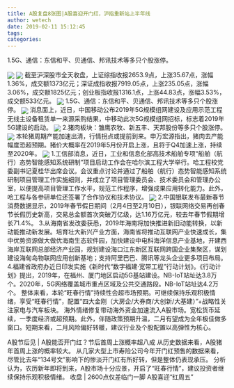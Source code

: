 ```yaml
---
title: A股复盘8张图|A股喜迎开门红，沪指重新站上半年线
author: wetech
date: 2019-02-11 15:12:45
tags: 
categories: 
---
```

1.5G、通信：东信和平、贝通信、邦讯技术等多只个股涨停。
<!-- more -->
<img align="center" border="0" src="https://imgcdn.yicai.com/uppics/images/2019/02/e882cdacfaff0d04272047903b73296f.jpg" />
<img align="center" border="0" src="https://imgcdn.yicai.com/uppics/images/2019/02/cd804df3beb444f71a3c3458221d6876.jpg" />
截至沪深股市全天收盘，上证综指收报2653.9点，上涨35.67点，涨幅1.36%，成交额1373亿元；深证成指收报7919.05点，上涨235.05点，涨幅3.06%，成交额1825亿元；创业板指收报1316.1点，上涨44.83点，涨幅3.53%，成交额533亿元。
<img align="center" border="0" src="https://imgcdn.yicai.com/uppics/images/2019/02/76e9506d02e5f4c390a3ab4c47d15a3f.jpg" />
1.5G、通信：东信和平、贝通信、邦讯技术等多只个股涨停。
<img align="center" border="0" src="https://imgcdn.yicai.com/uppics/images/2019/02/8cc8c69de7a4c0f45675bbabebdf1e9a.jpg" />
消息面上，近日，中国移动公布2019年5G规模组网建设及应用示范工程无线主设备租赁单一来源采购结果，中移动此次5G规模组网招标，标志着2019年5G建设的启动。
<img align="center" border="0" src="https://imgcdn.yicai.com/uppics/images/2019/02/d94c7f79e255ebcfde12f72a147e3094.jpg" />
2.猪肉板块：雏鹰农牧、新五丰、天邦股份等多只个股涨停。
<img align="center" border="0" src="https://imgcdn.yicai.com/uppics/images/2019/02/1bd6d93658237d6a6aa3ec6677b766aa.jpg" />
本轮猪周期产能加速出清，行情拐点或提前到来。申万宏源指出，猪肉去产能幅度恐超预期。猪价大概率在2019年5月份开启上涨，且将于Q4加速上涨，持续至2020年。
<img align="center" border="0" src="https://imgcdn.yicai.com/uppics/images/2019/02/1d5c51c52c88f23e4e887a21a8cff112.jpg" />
1.工信部消息，近日，工业和信息化部高技术船舶专项“船舶（航行）态势智能感知系统研制”项目启动工作会在哈尔滨工程大学举行。哈工程校党委副书记夏桂华出席会议。会议重点讨论并通过了船舶（航行）态势智能感知系统研制项目管理工作实施细则，并成立了项目管理委员会、技术委员会和管理办公室，以便提高项目管理工作水平，规范工作程序，增强成果应用转化能力。此外，哈工程与各参研单位还签署了合作协议和技术协议。
<img align="center" border="0" src="https://imgcdn.yicai.com/uppics/images/2019/02/124e2824af3077452e7ee15aa1a00da4.jpg" />
2.中国银联发布最新春节消费数据显示，2019年春节假日期间（2月4日至2月10日），银联网络交易再创春节长假历史新高，交易总金额首次突破万亿级，达1.16万亿元，较去年春节假期增长71.4%。
3.从海南省发改委获悉，2019年海南将加快推进新旧动能转换，以新动能推动新发展。培育壮大新兴产业方面，海南省将推动互联网产业快速成长，集中优势资源做大做优海南生态软件园，加快建设中电科海洋信息产业基地，开建西海岸互联网总部经济产业园，规划建设海口江东新区互联网跨国企业集聚区，谋划建设海甸岛物联网应用创新基地；支持阿里巴巴、腾讯等龙头企业更多项目布局。
4.福建省政府办近日印发实施《新时代“数字福建·宽带工程”行动计划》。《行动计划》提出，2019年，在福州、厦门地区启动5G基站建设。NB-IoT站址达3.8万个。2020年，5G网络覆盖城市重点区域及公共交通路段。NB-IoT站址达4.2万个。
整体来看，本轮“旺春行情”持续性会超市场预期。可继续保持乐观积极情绪，享受“旺春行情”，配置“四大金刚（大房企/大券商/大创新/大基建）”+战略性关注家电与汽车板块。
海外情绪修复带动海外资金加速流入A股市场。宽松货币延续，一季度经济或超预期。此外，伴随政策预期升温，二月有望成为全年极佳做多窗口。短期来看，二月风险偏好转暖，建议行业及个股配置以高弹性为核心。
 
 
A股节后见 | A股能否开门红？节后首周上涨概率超八成
从历史数据来看，A股猪年首周上涨的概率较大。
从几家大型上市寿险公司今年开门红预售的数据来看，尽管比去年“134号文”影响下的惨淡开门红有所好转，但是整体仍表现承压。
分析认为，农历新年即将到来，A股市场十分应景，开启了“旺春行情”，建议投资者继续保持乐观积极情绪。
收盘 | 2600点仅差临门一脚 A股喜迎“红周五”
